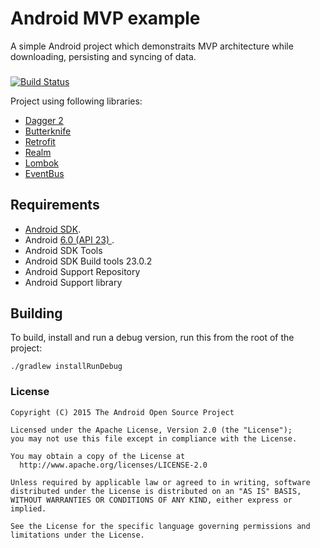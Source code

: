 Android MVP example
===================

A simple Android project which demonstraits MVP architecture while downloading, persisting and syncing of data.

###
[![Build Status](https://travis-ci.org/bexp/syncapp.svg?branch=master)](https://travis-ci.org/bexp/syncapp)

Project using following libraries:
- [Dagger 2](http://google.github.io/dagger/)
- [Butterknife](https://github.com/JakeWharton/butterknife)
- [Retrofit](http://square.github.io/retrofit/)
- [Realm](http://realm.io)
- [Lombok](https://projectlombok.org/)
- [EventBus](https://greenrobot.github.io/EventBus/)

Requirements
------------

 - [Android SDK](http://developer.android.com/sdk/index.html).
 - Android [6.0 (API 23) ](http://developer.android.com/tools/revisions/platforms.html#6.0).
 - Android SDK Tools
 - Android SDK Build tools 23.0.2
 - Android Support Repository
 - Android Support library

Building
--------

To build, install and run a debug version, run this from the root of the project:

    ./gradlew installRunDebug


### License
```
Copyright (C) 2015 The Android Open Source Project

Licensed under the Apache License, Version 2.0 (the "License");
you may not use this file except in compliance with the License.

You may obtain a copy of the License at
  http://www.apache.org/licenses/LICENSE-2.0

Unless required by applicable law or agreed to in writing, software
distributed under the License is distributed on an "AS IS" BASIS,
WITHOUT WARRANTIES OR CONDITIONS OF ANY KIND, either express or implied.

See the License for the specific language governing permissions and
limitations under the License.
```
